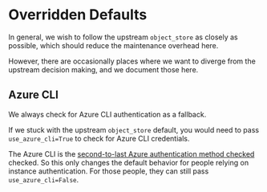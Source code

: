 # Overridden Defaults

In general, we wish to follow the upstream `object_store` as closely as possible, which should reduce the maintenance overhead here.

However, there are occasionally places where we want to diverge from the upstream decision making, and we document those here.

## Azure CLI

We always check for Azure CLI authentication as a fallback.

If we stuck with the upstream `object_store` default, you would need to pass `use_azure_cli=True` to check for Azure CLI credentials.

The Azure CLI is the [second-to-last Azure authentication method checked](https://github.com/apache/arrow-rs/blob/9c92a50b6d190ca9d0c74c3ccc69e348393d9246/object_store/src/azure/builder.rs#L1015-L1016) checked. So this only changes the default behavior for people relying on instance authentication. For those people, they can still pass `use_azure_cli=False`.
